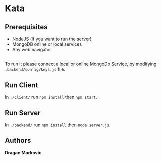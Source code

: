 # Kata

## Prerequisites
- NodeJS (if you want to run the server)
- MongoDB online or local services
- Any web navigator

## 
To run it please connect a local or online MongoDb Service, by modifying ` .backend/config/keys.js ` file.

## Run Client
In `./client/` run `npm install` then  `npm start`.

## Run Server
In `./backend/` run `npm install` then  `node server.js`.

## Authors

**Dragan Markovic**
